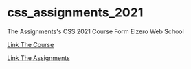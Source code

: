 # css_assignments_2021
The Assignments's CSS 2021 Course Form Elzero Web School

[Link The Course](https://youtube.com/playlist?list=PLDoPjvoNmBAzjsz06gkzlSrlev53MGIKe)

[Link The Assignments](https://elzero.org/category/assignments/css-assignments/)
